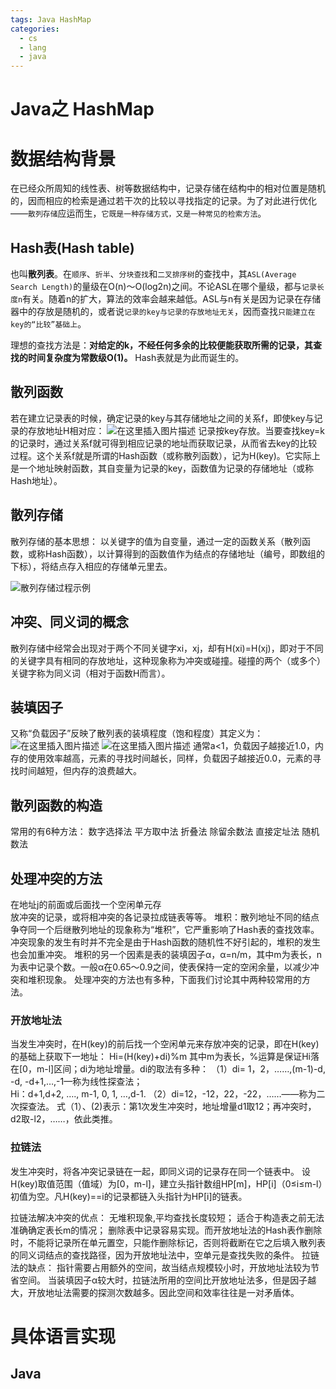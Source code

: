 ```yaml
---
tags: Java HashMap
categories:
  - cs
  - lang
  - java
---
```




# Java之 HashMap

# 数据结构背景

在已经众所周知的线性表、树等数据结构中，记录存储在结构中的相对位置是随机的，因而相应的检索是通过若干次的比较以寻找指定的记录。为了对此进行优化——`散列存储`应运而生，`它既是一种存储方式，又是一种常见的检索方法`。

 ## Hash表(Hash table)
 也叫**散列表**。在`顺序`、`折半`、`分块查找`和`二叉排序树`的查找中，其`ASL(Average Search Length)`的量级在O(n)～O(log2n)之间。不论ASL在哪个量级，都与`记录长度n`有关。随着n的扩大，算法的效率会越来越低。ASL与n有关是因为记录在存储器中的存放是随机的，或者说`记录的key与记录的存放地址无关`，因而查找`只能建立在key的“比较”基础上`。

理想的查找方法是：**对给定的k，不经任何多余的比较便能获取所需的记录，其查找的时间复杂度为常数级O(1)。** Hash表就是为此而诞生的。

## 散列函数
若在建立记录表的时候，确定记录的key与其存储地址之间的关系f，即使key与记录的存放地址H相对应：
![在这里插入图片描述](https://cdn.jsdelivr.net/gh/wholon/image@main/uPic/9dbb1f36e448427c80622e02e191fff6.png)
记录按key存放。当要查找key=k的记录时，通过关系f就可得到相应记录的地址而获取记录，从而省去key的比较过程。这个关系f就是所谓的Hash函数（或称散列函数），记为H(key)。它实际上是一个地址映射函数，其自变量为记录的key，函数值为记录的存储地址（或称Hash地址）。

## 散列存储
散列存储的基本思想：
以关键字的值为自变量，通过一定的函数关系（散列函数，或称Hash函数），以计算得到的函数值作为结点的存储地址（编号，即数组的下标），将结点存入相应的存储单元里去。 

![散列存储过程示例](https://cdn.jsdelivr.net/gh/wholon/image@main/uPic/watermark,type_ZHJvaWRzYW5zZmFsbGJhY2s,shadow_50,text_Q1NETiBASG9sb25f,size_20,color_FFFFFF,t_70,g_se,x_16-20211105002314866.png)
## 冲突、同义词的概念
散列存储中经常会出现对于两个不同关键字xi，xj，却有H(xi)=H(xj)，即对于不同的关键字具有相同的存放地址，这种现象称为冲突或碰撞。碰撞的两个（或多个）关键字称为同义词（相对于函数H而言）。 

## 装填因子
又称“负载因子”反映了散列表的装填程度（饱和程度）其定义为：
![在这里插入图片描述](https://cdn.jsdelivr.net/gh/wholon/image@main/uPic/245a19c182a84e7d812b85ea79212428.png)
![在这里插入图片描述](https://cdn.jsdelivr.net/gh/wholon/image@main/uPic/dddae6c12bea4a4aa72e656f2a69b337.png)
通常a<1，负载因子越接近1.0，内存的使用效率越高，元素的寻找时间越长，同样，负载因子越接近0.0，元素的寻找时间越短，但内存的浪费越大。

## 散列函数的构造
常用的有6种方法：
       数字选择法
       平方取中法
       折叠法
       除留余数法
       直接定址法
       随机数法

## 处理冲突的方法
在地址j的前面或后面找一个空闲单元存   
 放冲突的记录，或将相冲突的各记录拉成链表等等。
 堆积：散列地址不同的结点争夺同一个后继散列地址的现象称为“堆积”，它严重影响了Hash表的查找效率。
冲突现象的发生有时并不完全是由于Hash函数的随机性不好引起的，堆积的发生也会加重冲突。
堆积的另一个因素是表的装填因子α，α=n/m，其中m为表长，n为表中记录个数。一般α在0.65～0.9之间，使表保持一定的空闲余量，以减少冲突和堆积现象。
处理冲突的方法也有多种，下面我们讨论其中两种较常用的方法。 

### 开放地址法
   当发生冲突时，在H(key)的前后找一个空闲单元来存放冲突的记录，即在H(key)的基础上获取下一地址：
                         Hi=(H(key)+di)%m
   其中m为表长，%运算是保证Hi落在[0，m-l]区间；di为地址增量。di的取法有多种：
（1）di= 1，2，……,(m-1)-d, -d,  -d+1,…,-1—称为线性探查法；   
          Hi：d+1,d+2, …., m-1,    0,      1,    …,d-1.
（2）di=12，-12，22，-22，……——称为二次探查法。
    式（1）、(2)表示：第1次发生冲突时，地址增量d1取12；再冲突时，d2取-l2，……，依此类推。

### 拉链法
发生冲突时，将各冲突记录链在一起，即同义词的记录存在同一个链表中。
设H(key)取值范围（值域）为[0，m-l]，建立头指针数组HP[m]，HP[i]（0≤i≤m-l）初值为空。凡H(key)==i的记录都链入头指针为HP[i]的链表。

  拉链法解决冲突的优点：
无堆积现象,平均查找长度较短；
适合于构造表之前无法准确确定表长m的情况；
删除表中记录容易实现。而开放地址法的Hash表作删除时，不能将记录所在单元置空，只能作删除标记，否则将截断在它之后填入散列表的同义词结点的查找路径，因为开放地址法中，空单元是查找失败的条件。 
 拉链法的缺点：
 指针需要占用额外的空间，故当结点规模较小时，开放地址法较为节省空间。 
 当装填因子α较大时，拉链法所用的空间比开放地址法多，但是因子越大，开放地址法需要的探测次数越多。因此空间和效率往往是一对矛盾体。

# 具体语言实现
## Java